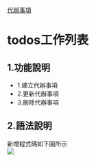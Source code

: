 <a href="https://for788798.github.io/todos/vue_20230302_todos.html#">代辦事項</a>
<h1>todos工作列表</h1>
<h2>1.功能說明</h2>
<ul>
<li>1.建立代辦事項</li>
<li>2.更新代辦事項</li>
<li>3.刪除代辦事項</li>
</ul>
<h2>2.語法說明</h2>
<div>新增程式碼如下圖所示</div>
<img src="https://fakeimg.pl/300x200/200">
